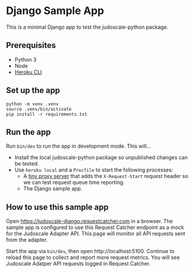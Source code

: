 # Django Sample App

This is a minimal Django app to test the judoscale-python package.

## Prerequisites

- Python 3
- Node
- [Heroku CLI](https://devcenter.heroku.com/articles/heroku-cli)

## Set up the app

```
python -m venv .venv
source .venv/bin/activate
pip install -r requirements.txt
```

## Run the app

Run `bin/dev` to run the app in development mode. This will...

- Install the local judoscale-python package so unpublished changes can be tested.
- Use `heroku local` and a `Procfile` to start the following processes:
  - A [tiny proxy server](https://github.com/judoscale/judoscale-adapter-proxy-server) that adds the `X-Request-Start` request header so we can test request queue time reporting.
  - The Django sample app.

## How to use this sample app

Open https://judoscale-django.requestcatcher.com in a browser. The sample app is configured to use this Request Catcher endpoint as a mock for the Judoscale Adapter API. This page will monitor all API requests sent from the adapter.

Start the app via `bin/dev`, then open http://localhost:5100. Continue to reload this page to collect and report more request metrics. You will see Judoscale Adatper API requests logged in Request Catcher.

```

```
